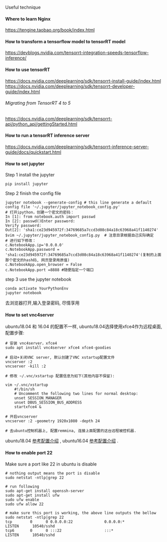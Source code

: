 Useful technique

#### Where to learn Nginx
https://tengine.taobao.org/book/index.html

#### How to transform a tensorflow model to tensorRT model
https://devblogs.nvidia.com/tensorrt-integration-speeds-tensorflow-inference/

#### How to use tensorRT
https://docs.nvidia.com/deeplearning/sdk/tensorrt-install-guide/index.html
https://docs.nvidia.com/deeplearning/sdk/tensorrt-developer-guide/index.html
###### Migrating from TensorRT 4 to 5
https://docs.nvidia.com/deeplearning/sdk/tensorrt-api/python_api/gettingStarted.html
#### How to run a tensorRT inference server
https://docs.nvidia.com/deeplearning/sdk/tensorrt-inference-server-guide/docs/quickstart.html

#### How to set jupyter
Step 1 install the jupyter
```buildoutcfg
pip install jupyter
```
Step 2 finish the config file
```buildoutcfg
jupyter notebook --generate-config # this line generate a default config file '~/.jupyter/jupyter_notebook_config.py'
# 打开ipython，创建一个密文的密码：
In [1]: from notebook.auth import passwd
In [2]: passwd()Enter password: 
Verify password: 
Out[2]: 'sha1:ce23d945972f:34769685a7ccd3d08c84a18c63968a41f1140274'
$vim ~/.jupyter/jupyter_notebook_config.py  # 注意目录根据自己实际确定
# 进行如下修改：
c.NotebookApp.ip='0.0.0.0'
c.NotebookApp.password = 'sha1:ce23d945972f:34769685a7ccd3d08c84a18c63968a41f1140274'(复制的上面那个密文的hash码, 网页登录用原值)
c.NotebookApp.open_browser = False
c.NotebookApp.port =8888 #随便指定一个端口
```

step 3 use the jupyter notebook
```buildoutcfg
conda activate YourPythonEnv
jupyter notebook
```
去浏览器打开,输入登录密码, 尽情享用

#### How to set vnc4server
ubuntu18.04 和 16.04 的配置不一样,
ubuntu18.04选择使用xfce4作为远程桌面, 配置步骤:
```
# 安装 vnc4server，xfce4
sudo apt install vnc4server xfce4 xfce4-goodies  

# 启动+关闭VNC server, 默认创建了VNC xstartup配置文件
vncserver :2
vncserver -kill :2
 
# 修改 ~/.vnc/xstartup 配置信息为如下(其他内容不保留):

vim ~/.vnc/xstartup
    #!/bin/sh 
    # Uncomment the following two lines for normal desktop: 
    unset SESSION_MANAGER 
    unset DBUS_SESSION_BUS_ADDRESS 
    startxfce4 & 

# 开启vncserver
vncserver :2 -geometry 1920x1080 -depth 24

# 去ubuntu控制机器上, 配置remmina, 连接上面配置的这台远程被控机器. 
```
ubuntu18.04 [参考配置介绍](http://www.sohu.com/a/307156161_120123557) , 
ubuntu16.04 [参考配置介绍](http://www.freetutorialssubmit.com/Ubuntu+Remote+Desktop+multiple+users) .

#### How to enable port 22
Make sure a port like 22 in ubuntu is disable
```buildoutcfg
# nothing output means the port is disable
sudo netstat -ntlp|grep 22

# run following
sudo apt-get install openssh-server
sudo apt-get install ufw
sudo ufw enable
sudo ufw allow 22

# make sure this port is working, the above line outputs the bellow
sudo netstat -ntlp|grep 22
tcp        0      0 0.0.0.0:22              0.0.0.0:*               LISTEN      10540/sshd          
tcp6       0      0 :::22                   :::*                    LISTEN      10540/sshd
```

